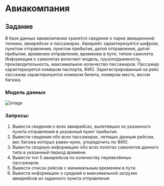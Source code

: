 # Авиакомпания

## Задание

В базе данных авиакомпании хранятся сведения о парке авиационной техники, авиарейсах и пассажирах. Авиарейс характеризуется шифром, пунктом отправления, пунктом прибытия, датой отправления, датой прибытия, временем отправления, временем в пути, типом самолета. Информация о самолетах включает модель, грузоподъемность, производительность, максимальное количество пассажиров. Пассажир характеризуется номером паспорта, ФИО. Зарегистрированный на рейс пассажир характеризуется номером билета, номером места, весом багажа.

### Модель данных
![image](https://github.com/user-attachments/assets/f13d3087-7eaf-4592-8bae-7019b74224e4)

### Запросы:
1. Вывести сведения о всех авиарейсах, вылетевших из указанного пункта отправления в указанный пункт прибытия.
2. Вывести сведения обо всех пассажирах, летящих данным рейсом, вес багажа которых равен нулю, упорядочить по ФИО.
3. Вывести сводную информацию обо всех полетах самолетов данного типа в указанный период времени.
4. Вывести топ 5 авиарейсов по количеству перевезённых пассажиров.
5. Вывести список рейсов с минимальным временем в пути.
6. Вывести информацию о средней и максимальной загрузке авиарейсов из заданного пункта отправления
